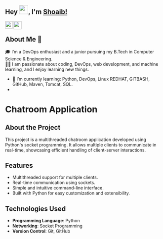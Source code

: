 ## Hey <img src="https://github.com/TheDudeThatCode/TheDudeThatCode/blob/master/Assets/Hi.gif" width="29px">, I'm [Shoaib!](https://github.com/SHAIKSHOAIB-GIT) 

<a href="https://www.linkedin.com/in/shaik-shoaib-/">
  <img align="left" width="24px" src="https://cdn.jsdelivr.net/npm/simple-icons@v3/icons/linkedin.svg"  />
</a>
<a href="mailto:shaikshoaib820@gmail.com">
  <img align="left" width="26px" src="https://cdn.jsdelivr.net/npm/simple-icons@v3/icons/gmail.svg" />
</a>


<br />


## About Me 🚀
🎓 I’m a DevOps enthusiast and a junior pursuing my B.Tech in Computer Science & Engineering.  
👨‍💻 I am passionate about coding, DevOps, web development, and machine learning, and I enjoy learning new things.

- 🌱 I’m currently learning: Python, DevOps, Linux REDHAT, GITBASH, GitHub, Maven, Tomcat,  SQL.
- 
# Chatroom Application
## About the Project
This project is a multithreaded chatroom application developed using Python's socket programming. It allows multiple clients to communicate in real-time, showcasing efficient handling of client-server interactions.

## Features
- Multithreaded support for multiple clients.
- Real-time communication using sockets.
- Simple and intuitive command-line interface.
- Built with Python for easy customization and extensibility.

## Technologies Used
- **Programming Language**: Python
- **Networking**: Socket Programming
- **Version Control**: Git, GitHub

